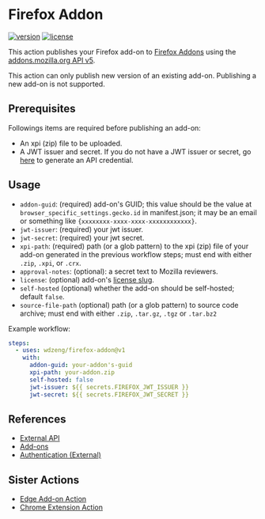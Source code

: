 # Firefox Addon

[![version](https://img.shields.io/github/v/release/wdzeng/firefox-addon)](https://github.com/wdzeng/firefox-addon/releases/latest)
[![license](https://img.shields.io/github/license/wdzeng/firefox-addon?color=red)](https://github.com/wdzeng/firefox-addon/blob/main/LICENSE)

This action publishes your Firefox add-on to [Firefox Addons](https://addons.mozilla.org/) using the
[addons.mozilla.org API v5](https://addons-server.readthedocs.io/en/latest/topics/api/index.html).

This action can only publish new version of an existing add-on. Publishing a new add-on is not
supported.

## Prerequisites

Followings items are required before publishing an add-on:

- An xpi (zip) file to be uploaded.
- A JWT issuer and secret. If you do not have a JWT issuer or secret, go [here](https://addons.mozilla.org/en-US/developers/addon/api/key/)
  to generate an API credential.

## Usage

- `addon-guid`: (required) add-on's GUID; this value should be the value at
  `browser_specific_settings.gecko.id` in manifest.json; it may be an email or something like
  `{xxxxxxxx-xxxx-xxxx-xxxxxxxxxxxx}`.
- `jwt-issuer`: (required) your jwt issuer.
- `jwt-secret`: (required) your jwt secret.
- `xpi-path`: (required) path (or a glob pattern) to the xpi (zip) file of your add-on generated in the previous
   workflow steps; must end with either `.zip`, `.xpi`, or `.crx`.
- `approval-notes`: (optional): a secret text to Mozilla reviewers.
- `license`: (optional) add-on's [license slug](https://addons-server.readthedocs.io/en/latest/topics/api/licenses.html#license-choices-non-themes).
- `self-hosted` (optional) whether the add-on should be self-hosted; default `false`.
- `source-file-path` (optional) path (or a glob pattern) to source code archive; must end with
   either `.zip`, `.tar.gz`, `.tgz` or `.tar.bz2`

Example workflow:

```yaml
steps:
  - uses: wdzeng/firefox-addon@v1
    with:
      addon-guid: your-addon's-guid
      xpi-path: your-addon.zip
      self-hosted: false
      jwt-issuer: ${{ secrets.FIREFOX_JWT_ISSUER }}
      jwt-secret: ${{ secrets.FIREFOX_JWT_SECRET }}
```

## References

- [External API](https://addons-server.readthedocs.io/en/latest/topics/api/index.html)
- [Add-ons](https://mozilla.github.io/addons-server/topics/api/addons.html)
- [Authentication (External)](https://addons-server.readthedocs.io/en/latest/topics/api/auth.html#create-a-jwt-for-each-request)

## Sister Actions

- [Edge Add-on Action](https://github.com/wdzeng/edge-addon)
- [Chrome Extension Action](https://github.com/wdzeng/chrome-extension)
